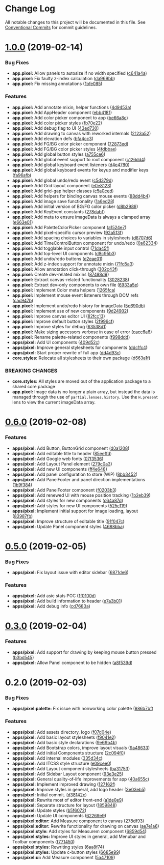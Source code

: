 # Change Log

All notable changes to this project will be documented in this file.
See [Conventional Commits](https://conventionalcommits.org) for commit guidelines.

# [1.0.0](https://github.com/etm12/etotama/compare/v0.6.0...v1.0.0) (2019-02-14)


### Bug Fixes

* **app.pixel:** Allow panels to autosize if no width specified ([c641a4a](https://github.com/etm12/etotama/commit/c641a4a))
* **app.pixel:** Fix faulty z-index calculation ([da969bb](https://github.com/etm12/etotama/commit/da969bb))
* **app.pixel:** Fix missing annotations ([1bfe085](https://github.com/etm12/etotama/commit/1bfe085))


### Features

* **app.pixel:** Add annotate mixin, helper functions ([4d9453a](https://github.com/etm12/etotama/commit/4d9453a))
* **app.pixel:** Add AppHeader component ([ebb4181](https://github.com/etm12/etotama/commit/ebb4181))
* **app.pixel:** Add color picker component to app ([be66a8c](https://github.com/etm12/etotama/commit/be66a8c))
* **app.pixel:** Add color picker styles ([fb70e22](https://github.com/etm12/etotama/commit/fb70e22))
* **app.pixel:** Add debug flag to UI ([43ed730](https://github.com/etm12/etotama/commit/43ed730))
* **app.pixel:** Add drawing to canvas with reworked internals ([2123a52](https://github.com/etm12/etotama/commit/2123a52))
* **app.pixel:** Add elevation defs ([bfa4cc3](https://github.com/etm12/etotama/commit/bfa4cc3))
* **app.pixel:** Add FG/BG color picker component ([72873ed](https://github.com/etm12/etotama/commit/72873ed))
* **app.pixel:** Add FG/BG color picker styles ([4fdbbae](https://github.com/etm12/etotama/commit/4fdbbae))
* **app.pixel:** Add global button styles ([a755ce6](https://github.com/etm12/etotama/commit/a755ce6))
* **app.pixel:** Add global event support to root component ([c126dd4](https://github.com/etm12/etotama/commit/c126dd4))
* **app.pixel:** Add global keyboard event listeners ([d4e4780](https://github.com/etm12/etotama/commit/d4e4780))
* **app.pixel:** Add global keyboard events for keyup and modifier keys ([fa96afb](https://github.com/etm12/etotama/commit/fa96afb))
* **app.pixel:** Add global undo/redo event ([c5d379d](https://github.com/etm12/etotama/commit/c5d379d))
* **app.pixel:** Add Grid layout component ([e0e8123](https://github.com/etm12/etotama/commit/e0e8123))
* **app.pixel:** Add grid-gap helper classes ([c5a0ced](https://github.com/etm12/etotama/commit/c5a0ced))
* **app.pixel:** Add helpers for binding canvas mouse events ([88dd4b4](https://github.com/etm12/etotama/commit/88dd4b4))
* **app.pixel:** Add image save functionality ([1a6ed28](https://github.com/etm12/etotama/commit/1a6ed28))
* **app.pixel:** Add initial version of BG/FG color picker ([d8b2989](https://github.com/etm12/etotama/commit/d8b2989))
* **app.pixel:** Add KeyEvent constants ([278dabf](https://github.com/etm12/etotama/commit/278dabf))
* **app.pixel:** Add meta to ensure imageData is always a clamped array ([e663e01](https://github.com/etm12/etotama/commit/e663e01))
* **app.pixel:** Add PaletteColorPicker component ([a1524e7](https://github.com/etm12/etotama/commit/a1524e7))
* **app.pixel:** Add pixel-specific cursor preview ([92a513f](https://github.com/etm12/etotama/commit/92a513f))
* **app.pixel:** Add spacing choices to variables in stylesheets ([d8707d6](https://github.com/etm12/etotama/commit/d8707d6))
* **app.pixel:** Add TimeControlButton component for undo/redo ([0a62334](https://github.com/etm12/etotama/commit/0a62334))
* **app.pixel:** Add togglable input control ([71da45f](https://github.com/etm12/etotama/commit/71da45f))
* **app.pixel:** Add top-level UI components ([d8c95b3](https://github.com/etm12/etotama/commit/d8c95b3))
* **app.pixel:** Add undo/redo buttons ([e2eae01](https://github.com/etm12/etotama/commit/e2eae01))
* **app.pixel:** Add z-index support for annotate mixin ([71fd5a3](https://github.com/etm12/etotama/commit/71fd5a3))
* **app.pixel:** Allow annotation click-through ([302c43f](https://github.com/etm12/etotama/commit/302c43f))
* **app.pixel:** Create dev-related mixins ([87488d9](https://github.com/etm12/etotama/commit/87488d9))
* **app.pixel:** Extract canvas-related functionality ([3028238](https://github.com/etm12/etotama/commit/3028238))
* **app.pixel:** Extract dev-only components to own file ([6933a5e](https://github.com/etm12/etotama/commit/6933a5e))
* **app.pixel:** Implement Color meta helpers ([1265fca](https://github.com/etm12/etotama/commit/1265fca))
* **app.pixel:** Implement mouse event listeners through DOM refs ([cac947b](https://github.com/etm12/etotama/commit/cac947b))
* **app.pixel:** Implement undo/redo history for imageData ([5c690db](https://github.com/etm12/etotama/commit/5c690db))
* **app.pixel:** Implement use of new components ([9d24902](https://github.com/etm12/etotama/commit/9d24902))
* **app.pixel:** Improve canvas editor UI ([82fcc13](https://github.com/etm12/etotama/commit/82fcc13))
* **app.pixel:** Improve default button styles ([2f996cf](https://github.com/etm12/etotama/commit/2f996cf))
* **app.pixel:** Improve styles for debug ([63538d1](https://github.com/etm12/etotama/commit/63538d1))
* **app.pixel:** Make sizing accessors verbose in case of error ([cacc6a6](https://github.com/etm12/etotama/commit/cacc6a6))
* **app.pixel:** Rename palette-related components ([f998ddd](https://github.com/etm12/etotama/commit/f998ddd))
* **apps/pixel:** Add UI components ([409d52c](https://github.com/etm12/etotama/commit/409d52c))
* **apps/pixel:** Improve general stylesheets for components ([ddc1fc4](https://github.com/etm12/etotama/commit/ddc1fc4))
* **apps/pixel:** Start proper rewrite of full app ([dd4d93c](https://github.com/etm12/etotama/commit/dd4d93c))
* **core.styles:** Relocate all stylesheets to their own package ([d663a1f](https://github.com/etm12/etotama/commit/d663a1f))


### BREAKING CHANGES

* **core.styles:** All styles are moved out of the application package to a shared core package
* **app.pixel:** Image data is no longer a plain array, but instead the data is managed through the
use of `partial.lenses.history`. Use the `H.present` lens to view the current imageData array.





# [0.6.0](https://github.com/etm12/etotama/compare/v0.5.0...v0.6.0) (2019-02-08)


### Features

* **apps/pixel:** Add Button, ButtonGrid component ([d0a1208](https://github.com/etm12/etotama/commit/d0a1208))
* **apps/pixel:** Add editable title to header ([85eeffd](https://github.com/etm12/etotama/commit/85eeffd))
* **apps/pixel:** Add Google web fonts ([07f3536](https://github.com/etm12/etotama/commit/07f3536))
* **apps/pixel:** Add Layout Panel element ([279c0a3](https://github.com/etm12/etotama/commit/279c0a3))
* **apps/pixel:** Add new UI components ([ff4e648](https://github.com/etm12/etotama/commit/ff4e648))
* **apps/pixel:** Add panel configuration to store (WIP) ([8bb3452](https://github.com/etm12/etotama/commit/8bb3452))
* **apps/pixel:** Add PanelFooter and panel direction implementations ([1b9f384](https://github.com/etm12/etotama/commit/1b9f384))
* **apps/pixel:** Add PanelFooter component ([f0203b3](https://github.com/etm12/etotama/commit/f0203b3))
* **apps/pixel:** Add renewed UI with mouse position tracking ([1b2eb39](https://github.com/etm12/etotama/commit/1b2eb39))
* **apps/pixel:** Add styles for new components ([c64a87d](https://github.com/etm12/etotama/commit/c64a87d))
* **apps/pixel:** Add styles for new UI components ([525c119](https://github.com/etm12/etotama/commit/525c119))
* **apps/pixel:** Implement initial support for image loading, layout ([83987fb](https://github.com/etm12/etotama/commit/83987fb))
* **apps/pixel:** Improve structure of editable title ([91f047c](https://github.com/etm12/etotama/commit/91f047c))
* **apps/pixel:** Update Panel component styles ([4688bba](https://github.com/etm12/etotama/commit/4688bba))





# [0.5.0](https://github.com/etm12/etotama/compare/v0.4.0...v0.5.0) (2019-02-05)


### Bug Fixes

* **apps/pixel:** Fix layout issue with editor sidebar ([6871de6](https://github.com/etm12/etotama/commit/6871de6))


### Features

* **apps/pixel:** Add asic stats POC ([1f0100d](https://github.com/etm12/etotama/commit/1f0100d))
* **apps/pixel:** Add build information to header ([e7a3b01](https://github.com/etm12/etotama/commit/e7a3b01))
* **apps/pixel:** Add debug info ([cd7683a](https://github.com/etm12/etotama/commit/cd7683a))





# [0.3.0](https://github.com/etm12/etotama/compare/v0.2.0...v0.3.0) (2019-02-04)


### Features

* **apps/pixel:** Add support for drawing by keeping mouse button pressed ([b3bd545](https://github.com/etm12/etotama/commit/b3bd545))
* **apps/pixel:** Allow Panel component to be hidden ([a8f539d](https://github.com/etm12/etotama/commit/a8f539d))





# 0.2.0 (2019-02-03)


### Bug Fixes

* **apps/pixel:palette:** Fix issue with nonworking color palette ([986b7bf](https://github.com/etm12/etotama/commit/986b7bf))


### Features

* **apps/pixel:** Add assets directory, logo ([f07d04e](https://github.com/etm12/etotama/commit/f07d04e))
* **apps/pixel:** Add basic layout stylesheets ([f9041e2](https://github.com/etm12/etotama/commit/f9041e2))
* **apps/pixel:** Add basic style declarations ([9e69b4b](https://github.com/etm12/etotama/commit/9e69b4b))
* **apps/pixel:** Add Bootstrap colors, improve layout visuals ([9a48633](https://github.com/etm12/etotama/commit/9a48633))
* **apps/pixel:** Add initial Components structure ([2c094f0](https://github.com/etm12/etotama/commit/2c094f0))
* **apps/pixel:** Add internal modules ([335d34c](https://github.com/etm12/etotama/commit/335d34c))
* **apps/pixel:** Add ITCSS style structure ([e09cee0](https://github.com/etm12/etotama/commit/e09cee0))
* **apps/pixel:** Add Layout component stylesheets ([ba31753](https://github.com/etm12/etotama/commit/ba31753))
* **apps/pixel:** Add Sidebar Layout component ([93e3e25](https://github.com/etm12/etotama/commit/93e3e25))
* **apps/pixel:** General quality-of-life improvements for app ([40a655c](https://github.com/etm12/etotama/commit/40a655c))
* **apps/pixel:** Implement improved drawing ([127162f](https://github.com/etm12/etotama/commit/127162f))
* **apps/pixel:** Improve styles in general, add logo header ([3e03eb5](https://github.com/etm12/etotama/commit/3e03eb5))
* **apps/pixel:** Initial commit. ([d38142c](https://github.com/etm12/etotama/commit/d38142c))
* **apps/pixel:** Rewrite most of editor front-end ([a1de0e9](https://github.com/etm12/etotama/commit/a1de0e9))
* **apps/pixel:** Separate structure for layout ([1859848](https://github.com/etm12/etotama/commit/1859848))
* **apps/pixel:** Update styles ([b5f6072](https://github.com/etm12/etotama/commit/b5f6072))
* **apps/pixel:** Update UI components ([62269e9](https://github.com/etm12/etotama/commit/62269e9))
* **apps/pixel:editor:** Add Measure component to canvas ([278df93](https://github.com/etm12/etotama/commit/278df93))
* **apps/pixel:editor:** Rewrite functionality for drawing on canvas ([ae7e1a6](https://github.com/etm12/etotama/commit/ae7e1a6))
* **apps/pixel:style:** Add styles for Measurem component ([6859d54](https://github.com/etm12/etotama/commit/6859d54))
* **apps/pixel:styles:** Improve UI styles in general, add Menubar and Toolbar components ([f771450](https://github.com/etm12/etotama/commit/f771450))
* **apps/pixel:styles:** Rewriting styles ([6aa8f74](https://github.com/etm12/etotama/commit/6aa8f74))
* **apps/pixel:styles:** Update c-button styles ([6685e99](https://github.com/etm12/etotama/commit/6685e99))
* **apps/pixel:ui:** Add Measure component ([5a47109](https://github.com/etm12/etotama/commit/5a47109))
